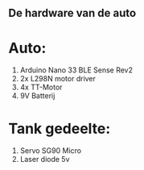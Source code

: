 ## De hardware van de auto

# Auto:
1. Arduino Nano 33 BLE Sense Rev2
2. 2x L298N motor driver
3. 4x TT-Motor
4. 9V Batterij

# Tank gedeelte:
1. Servo SG90 Micro
2. Laser diode 5v